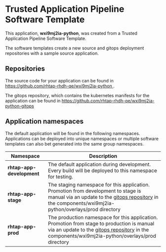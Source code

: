 # Trusted Application Pipeline Software Template

This application, **wxi9mj2ia-python**, was created from a Trusted Application Pipeline Software Template.

The software templates create a new source and gitops deployment repositories with a sample source application. 

## Repositories

The source code for your application can be found in [https://github.com/rhtap-rhdh-qe/wxi9mj2ia-python ](https://github.com/rhtap-rhdh-qe/wxi9mj2ia-python ).
 
The gitops repository, which contains the kubernetes manifests for the application can be found in 
[https://github.com/rhtap-rhdh-qe/wxi9mj2ia-python-gitops ](https://github.com/rhtap-rhdh-qe/wxi9mj2ia-python-gitops ) 

## Application namespaces 

The default application will be found in the following namespaces. Applications can be deployed into unique namespaces or multiple software templates can also bet generated into the same group namespaces.  

|  Namespace   |  Description   |  
| -------- | -------- |   
| **rhtap-app-development** | The default application during development. Every build will be deployed to this namespace for testing. | 
| **rhtap-app-stage** | The staging namespace for this application. Promotion from development to stage is manual via an update to the [gitops repository](https://github.com/rhtap-rhdh-qe/wxi9mj2ia-python-gitops ) in the components/wxi9mj2ia-python/overlays/prod directory |  
| **rhtap-app-prod** | The production namespace for this application. Promotion from stage to production is manual via an update to the [gitops repository](https://github.com/rhtap-rhdh-qe/wxi9mj2ia-python-gitops ) in the components/wxi9mj2ia-python/overlays/prod directory | 